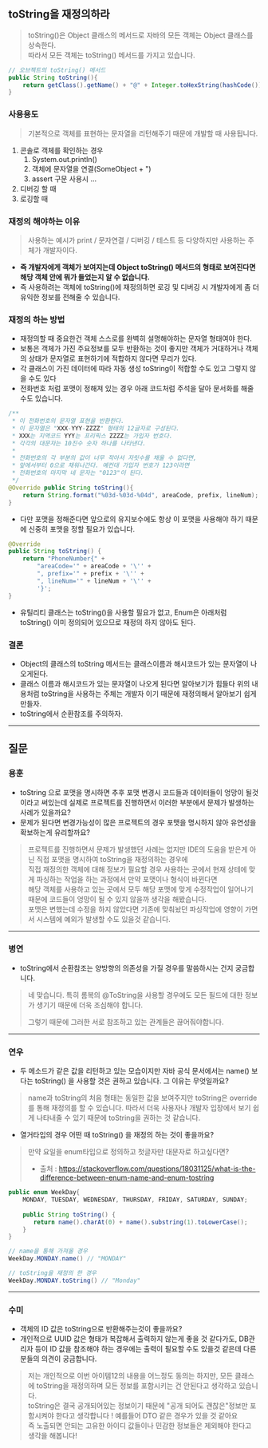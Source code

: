 ## toString을 재정의하라

> toString()은 Object 클래스의 메서드로 자바의 모든 객체는 Object 클래스를 상속한다.<br>
> 따라서 모든 객체는 toString() 메서드를 가지고 있습니다.

```java
// 오브젝트의 toString() 메서드
public String toString(){
    return getClass().getName() + "@" + Integer.toHexString(hashCode());   
}
```

### 사용용도
> 기본적으로 객체를 표현하는 문자열을 리턴해주기 때문에 개발할 때 사용됩니다.

1. 콘솔로 객체를 확인하는 경우
   1. System.out.println()
   2. 객체에 문자열을 연결(SomeObject + ")
   3. assert 구문 사용시
   ...
2. 디버깅 할 때
3. 로깅할 때

### 재정의 해야하는 이유
> 사용하는 예시가 print / 문자연결 / 디버깅 / 테스트 등 다양하지만 사용하는 주체가 개발자이다.
* **즉 개발자에게 객체가 보여지는데 Object toString() 메서드의 형태로 보여진다면 해당 객체 안에 뭐가 들었는지 알 수 없습니다.**
* 즉 사용하려는 객체에 toString()에 재정의하면 로깅 및 디버깅 시 개발자에게 좀 더 유익한 정보를 전해줄 수 있습니다.

### 재정의 하는 방법
* 재정의할 때 중요한건 객체 스스로를 완벽히 설명해야하는 문자열 형태여야 한다.
* 보통은 객체가 가진 주요정보를 모두 반환하는 것이 좋지만 객체가 거대하거나 객체의 상태가 문자열로 표현하기에 적합하지 않다면 무리가 있다.
* 각 클래스이 가진 데이터에 따라 자동 생성 toString이 적합할 수도 있고 그렇지 않을 수도 있다
* 전화번호 처럼 포맷이 정해져 있는 경우 아래 코드처럼 주석을 달아 문서화를 해줄 수도 있습니다.
```java
/**
 * 이 전화번호의 문자열 표현을 반환한다.
 * 이 문자열은 "XXX-YYY-ZZZZ" 형태의 12글자로 구성된다.
 * XXX는 지역코드 YYY는 프리픽스 ZZZZ는 가입자 번호다.
 * 각각의 대문자는 10진수 숫자 하나를 나타낸다.
 * 
 * 전화번호의 각 부분의 값이 너무 작아서 자릿수를 채울 수 없다면, 
 * 앞에서부터 0으로 채워나간다. 예컨대 가입자 번호가 123이라면
 * 전화번호의 마지막 네 문자는 "0123"이 된다.
 */
@Override public String toString(){
    return String.format("%03d-%03d-%04d", areaCode, prefix, lineNum);        
}
```
* 다만 포맷을 정해준다면 앞으로의 유지보수에도 항상 이 포맷을 사용해야 하기 때문에 신중히 포맷을 정할 필요가 있습니다.
```java
@Override
public String toString() {
    return "PhoneNumber{" +
        "areaCode='" + areaCode + '\'' +
        ", prefix='" + prefix + '\'' +
        ", lineNum='" + lineNum + '\'' +
        '}';
}
```
* 유틸리티 클래스는 toString()을 사용할 필요가 없고, Enum은 아래처럼 toString() 이미 정의되어 있으므로 재정의 하지 않아도 된다.

### 결론
* Object의 클래스의 toString 메서드는 클래스이름과 해시코드가 있는 문자열이 나오게된다.
* 클래스 이름과 해시코드가 있는 문자열이 나오게 된다면 알아보기가 힘들다 위의 내용처럼 toString을 사용하는 주체는 개발자 이기 때문에 재정의해서 알아보기 쉽게 만들자.
* toString에서 순환참조를 주의하자.

<hr>

## 질문

### 용훈
* toString 으로 포맷을 명시하면 추후 포맷 변경시 코드들과 데이터들이 엉망이 될것이라고 써있는데 실제로 프로젝트를 진행하면서 이러한 부분에서 문제가 발생하는 사례가 있을까요?
* 문제가 된다면 변경가능성이 많은 프로젝트의 경우 포맷을 명시하지 않아 유연성을 확보하는게 유리할까요?

> 프로젝트를 진행하면서 문제가 발생했던 사례는 없지만 IDE의 도움을 받은게 아닌 직접 포맷을 명시하여 toString을 재정의하는 경우에
> <br> 직접 재정의한 객체에 대해 정보가 필요할 경우 사용하는 곳에서 현재 상테에 맞게 파싱하는 작업을 하는 과정에서 만약 포맷이나 형식이 바뀐다면 
> <br> 해당 객체를 사용하고 있는 곳에서 모두 해당 포맷에 맞게 수정작업이 일어나기 때문에 코드들이 엉망이 될 수 있지 않을까 생각을 해봤습니다. 
> <br> 포맷은 변했는데 수정을 하지 않았다면 기존에 맞춰놨던 파싱작업에 영향이 가면서 시스템에 예외가 발생할 수도 있을것 같습니다. 

<hr>

### 병연
* toString에서 순환참조는 양방향의 의존성을 가질 경우를 말씀하시는 건지 궁금합니다.

> 네 맞습니다. 특히 롬복의 @ToString을 사용할 경우에도 모든 필드에 대한 정보가 생기기 때문에 더욱 조심해야 합니다. 
> 
>그렇기 때문에 그러한 서로 참조하고 있는 관계들은 끊어줘야합니다.

<hr>

### 연우
* 두 메소드가 같은 값을 리턴하고 있는 모습이지만 자바 공식 문서에서는 name() 보다는 toString() 을 사용할 것은 권하고 있습니다. 그 이유는 무엇일까요?

> name과 toString의 처음 형태는 동일한 값을 보여주지만 toString은 override를 통해 재정의를 할 수 있습니다. 
> 따라서 더욱 사용자나 개발자 입장에서 보기 쉽게 나타내줄 수 있기 때문에 toString을 권하는 것 같습니다.

* 열거타입의 경우 어떤 때 toString() 을 재정의 하는 것이 좋을까요?

> 만약 요일을 enum타입으로 정의하고 첫글자만 대문자로 하고싶다면?
> * 출처 : https://stackoverflow.com/questions/18031125/what-is-the-difference-between-enum-name-and-enum-tostring

```java
public enum WeekDay{
    MONDAY, TUESDAY, WEDNESDAY, THURSDAY, FRIDAY, SATURDAY, SUNDAY;
    
    public String toString() {
       return name().charAt(0) + name().substring(1).toLowerCase();
    }
}

// name을 통해 가져올 경우
WeekDay.MONDAY.name() // "MONDAY"

// toString을 재정의 한 경우
WeekDay.MONDAY.toString() // "Monday"
```

<hr>

### 수미
* 객체의 ID 값은 toString으로 반환해주는것이 좋을까요?
* 개인적으로 UUID 값은 형태가 복잡해서 출력하지 않는게 좋을 것 같다가도, DB관리자 등이 ID 값을 참조해야 하는 경우에는 출력이 필요할 수도 있을것 같은데 다른 분들의 의견이 궁금합니다.

> 저는 개인적으로 이번 아이템12의 내용을 어느정도 동의는 하지만, 모든 클래스에 toString을 재정의하며 모든 정보를 포함시키는 건 안된다고 생각하고 있습니다. <br>
> toString은 결국 공개되어있는 정보이기 때문에 "공개 되어도 괜찮은"정보만 포함시켜야 한다고 생각합니다 ! 예를들어 DTO 같은 경우가 있을 것 같아요 <br>
> 즉 노출되면 안되는 고유한 아이디 값들이나 민감한 정보들은 제외해야 한다고 생각을 해봅니다! <br>
